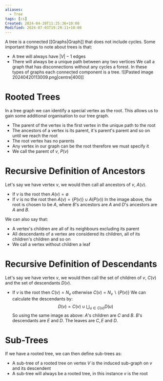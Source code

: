 ```yaml
---
aliases:
  - Tree
tags: [cs]
Created: 2024-04-20T11:25:36+10:00
Modified: 2024-07-03T19:29:11+10:00
---
```

A tree is a connected [[Graphs|Graph]] that does not include cycles. Some important things to note about trees is that:
- A tree will always have $|V|-1$ edges
- There will always be a unique path between any two vertices
We call a graph that has disconnections without any cycles a forest. In these types of graphs each connected component is a tree.
![[Pasted image 20240420113009.png|centre|400]]
# Rooted Trees
In a tree graph we can identify a special vertex as the root. This allows us to gain some additional organisation to our tree graph.
- The parent of the vertex is the first vertex in the unique path to the root
- The ancestors of a vertex is its parent, it's parent's parent and so on until we reach the root
- The root vertex has no parents
- Any vertex in our graph can be the root therefore we must specify it
- We call the parent of $v$, $P(v)$

# Recursive Definition of Ancestors
Let's say we have vertex $v$, we would then call all ancestors of $v$, $A(v)$.
- If $v$ is the root then $A(v)=\emptyset$ 
- If $v$ is no the root then $A(v)=\{P(v)\}\cup A(P(v))$
In the image above, the root is chosen to be $A$, where $B$'s ancestors are $A$ and $D$'s ancestors are $A$ and $B$. 

We can also say that:
- A vertex's children are all of its neighbours excluding its parent
- All descendants of a vertex are considered its children, all of its children's children and so on
- We call a vertex without children a leaf

# Recursive Definition of Descendants
Let's say we have vertex $v$, we would then call the set of children of $v$, $C(v)$ and the set of descendants $D(v)$.
- If $v$ is the root then $C(v)=N_v$ otherwise $C(v)=N_v\backslash\{P(v)\}$ 
We can calculate the descendants by:
$$D(v)=C(v)\cup\bigcup_{u\in C(v)}D(u)$$
So using the same image as above: $A$'s children are $C$ and $B$. $B$'s descendants are $E$ and $D$. The leaves are $C,E$ and $D$.

# Sub-Trees
If we have a rooted tree, we can then define sub-trees as:
- A sub-tree of a rooted tree on vertex $V$ is the induced sub-graph on $v$ and its descendent
- A sub-tree will always be a rooted tree, in this instance $v$ is the root

